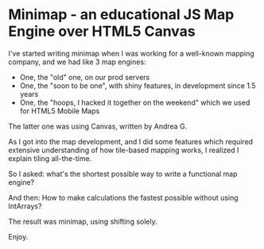 Minimap - an educational JS Map Engine over HTML5 Canvas
========================================================

I've started writing minimap when I was working for a well-known mapping company, and we had like 3 map engines:
 - One, the "old" one, on our prod servers
 - One, the "soon to be one", with shiny features, in development since 1.5 years
 - One, the "hoops, I hacked it together on the weekend" which we used for HTML5 Mobile Maps

The latter one was using Canvas, written by Andrea G. 

As I got into the map development, and I did some features which required extensive understanding of how tile-based mapping works, I realized I explain tiling all-the-time.

So I asked: what's the shortest possible way to write a functional map engine?

And then: How to make calculations the fastest possible without using IntArrays?

The result was minimap, using shifting solely.

Enjoy.
